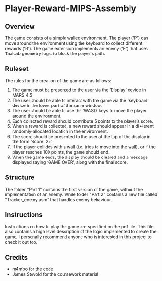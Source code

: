 # Player-Reward-MIPS-Assembly

## Overview
The game consists of a simple walled environment. The player ('P') can move around the environment using the keyboard to collect different rewards ('R'). The game extension implements an enemy ('E') that uses Taxicab geometry logic to block the player's path.

## Ruleset

The rules for the creation of the game are as follows:

1. The game must be presented to the user via the ‘Display’ device in MARS 4.5
2. The user should be able to interact with the game via the ‘Keyboard’
device in the lower part of the same window.
3. The user should be able to use the ‘WASD’ keys to move the player around
the environment.
4. Each collected reward should contribute 5 points to the player’s score.
5. When a reward is collected, a new reward should appear in a di↵erent
randomly-allocated location in the environment.
6. The score should be presented to the user at the top of the display in the
form ‘Score: 25’.
7. If the player collides with a wall (i.e. tries to move into the wall), or if the
player reaches 100 points, the game should end.
8. When the game ends, the display should be cleared and a message displayed
saying ‘GAME OVER’, along with the final score.

## Structure

The folder "Part 1" contains the first version of the game, without the implementation of an enemy. While folder "Part 2" contains a new file called "Tracker_enemy.asm" that handles enemy behaviour.

## Instructions

Instructions on how to play the game are specified on the pdf file. This file also contains a high level description of the logic implemented to create the game. I personally recommend anyone who is interested in this project to check it out too.

## Credits
* [m4mbo](https://github.com/m4mbo) for the code
* James Stovold for the coursework material
